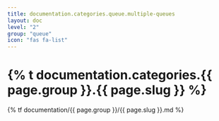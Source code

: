 ```yaml
---
title: documentation.categories.queue.multiple-queues
layout: doc
level: "2"
group: "queue"
icon: "fas fa-list"
---
```


# {% t documentation.categories.{{ page.group }}.{{ page.slug }} %}

{% tf documentation/{{ page.group }}/{{ page.slug }}.md %}
